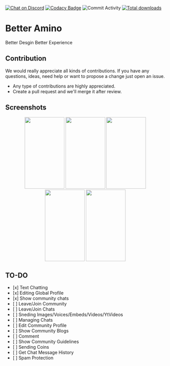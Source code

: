 
[![Chat on Discord](https://img.shields.io/discord/1009602416800444497)](https://discord.gg/SQUTkdYAna)
[![Codacy Badge](https://app.codacy.com/project/badge/Grade/2e411243d41f4fa8abdfd204e41ef773)](https://app.codacy.com/gh/BetterAmino/BetterAmino/dashboard)
![Commit Activity](https://img.shields.io/github/commit-activity/m/BetterAmino/BetterAmino)
[![Total downloads](https://img.shields.io/github/downloads/BetterAmino/BetterAmino/total)](https://github.com/BetterAmino/BetterAmino/releases)

# Better Amino

Better Desgin Better Experience

## Contribution

We would really appreciate all kinds of contributions.
If you have any questions, ideas, need help or want to propose a change just open an issue.

- Any type of contributions are highly appreciated.
- Create a pull request and we'll merge it after review.

## Screenshots

<p align="center">

<img width="125" height="225" src="https://user-images.githubusercontent.com/105792721/187902052-2fe58678-7201-444a-94fc-0aa078c7a3c5.jpg">
<img width="125" height="225" src="https://user-images.githubusercontent.com/105792721/187902055-0955d1bb-845f-4e4c-b383-5b1a8591e392.jpg">
<img width="125" height="225" src="https://user-images.githubusercontent.com/105792721/187902056-601a9724-084d-41d8-b891-a38bec6f7ff7.jpg">
<img width="125" height="225" src="https://user-images.githubusercontent.com/105792721/187902058-5b09e061-c50b-43dd-96ae-81cc4b1329da.jpg">
<img width="125" height="225" src="https://user-images.githubusercontent.com/105792721/187902059-b286b8eb-ce68-4334-8c4c-a79591d82cc5.jpg">

<p>

## TO-DO

- \[x] Text Chatting
- \[x] Editing Global Profile
- \[x] Show community chats
- \[ \] Leave/Join Community 
- \[ \] Leave/Join Chats 
- \[ \] Sneding Images/Voices/Embeds/Videos/YtVideos
- \[ \] Managing Chats
- \[ \] Edit Community Profile
- \[ \] Show Community Blogs
- \[ \] Comment
- \[ \] Show Community Guidelines
- \[ \] Sending Coins
- \[ \] Get Chat Message History
- \[ \] Spam Protection
